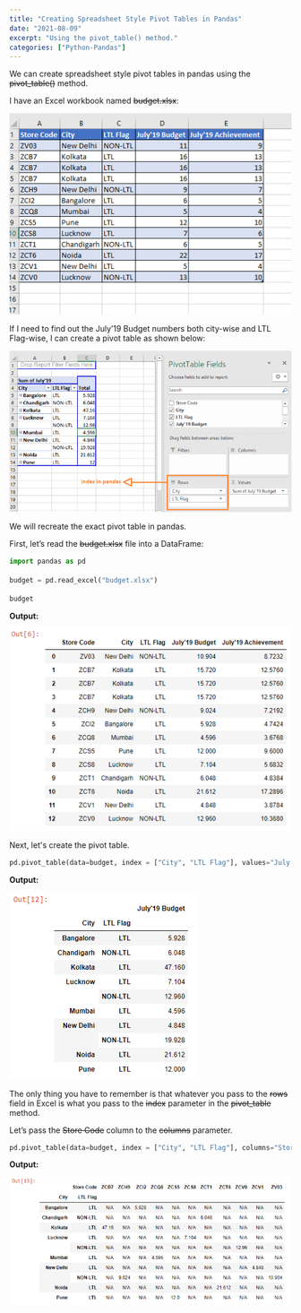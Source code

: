 ```yaml
---
title: "Creating Spreadsheet Style Pivot Tables in Pandas"
date: "2021-08-09"
excerpt: "Using the pivot_table() method."
categories: ["Python-Pandas"]
---
```


We can create spreadsheet style pivot tables in pandas using the ~~pivot_table()~~ method.

I have an Excel workbook named ~~budget.xlsx~~:

![Budget](../images/pandasPivot/budgetExcel.png)

If I need to find out the July’19 Budget numbers both city-wise and LTL Flag-wise, I can create a pivot table as shown below:

![Pivot Table](../images/pandasPivot/excelPivot.png)

We will recreate the exact pivot table in pandas.

First, let’s read the ~~budget.xlsx~~ file into a DataFrame:

```py {numberLines}
import pandas as pd

budget = pd.read_excel("budget.xlsx")

budget
```

**Output:**

![Budget](../images/pandasPivot/budget.png)

Next, let's create the pivot table.

```py {numberLines}
pd.pivot_table(data=budget, index = ["City", "LTL Flag"], values="July'19 Budget", aggfunc="sum").fillna(value="N/A")
```

**Output:**

![Pivot Table](../images/pandasPivot/budgetPivoted.png)

The only thing you have to remember is that whatever you pass to the ~~rows~~ field in Excel is what you pass to the ~~index~~ parameter in the ~~pivot_table~~ method.

Let’s pass the ~~Store Code~~ column to the ~~columns~~ parameter.

```py {numberLines}
pd.pivot_table(data=budget, index = ["City", "LTL Flag"], columns="Store Code", values="July'19 Budget", aggfunc="sum").fillna(value="N/A")
```

**Output:**

![Pivot Table](../images/pandasPivot/budgetPivotedColumn.png)
